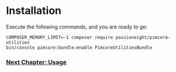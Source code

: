 # Installation

Execute the following commands, and you are ready to go:

```
COMPOSER_MEMORY_LIMIT=-1 composer require passioneight/pimcore-utilities
bin/console pimcore:bundle:enable PimcoreUtilitiesBundle
```

### [Next Chapter: Usage](/documentation/20_usage.md)
